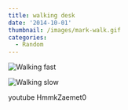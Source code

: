 ```yaml
---
title: walking desk
date: '2014-10-01'
thumbnail: /images/mark-walk.gif
categories:
  - Random
---
```

![Walking fast](/images/mark-walk.gif)

<!--more-->

![Walking slow](/images/mark.gif)

youtube HmmkZaemet0
